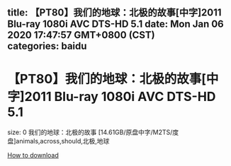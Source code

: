 
title: 【PT80】我们的地球：北极的故事[中字]2011 Blu-ray 1080i AVC DTS-HD 5.1
date: Mon Jan 06 2020 17:47:57 GMT+0800 (CST)    
categories: baidu
---

# 【PT80】我们的地球：北极的故事[中字]2011 Blu-ray 1080i AVC DTS-HD 5.1
size: 0
 我们的地球：北极的故事 [14.61GB/原盘中字/M2TS/度盘]animals,across,should,北极,地球
 

[How to download](https://bpcam.bemobtrk.com/go/2ceec3aa-1ca2-46d6-b9ff-aaa5c184517c?jno=2580)